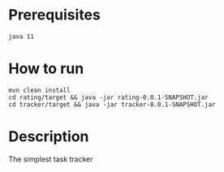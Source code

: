 # Prerequisites
```
java 11
``` 

# How to run
```
mvn clean install
cd rating/target && java -jar rating-0.0.1-SNAPSHOT.jar
cd tracker/target && java -jar tracker-0.0.1-SNAPSHOT.jar
```

# Description
The simplest task tracker